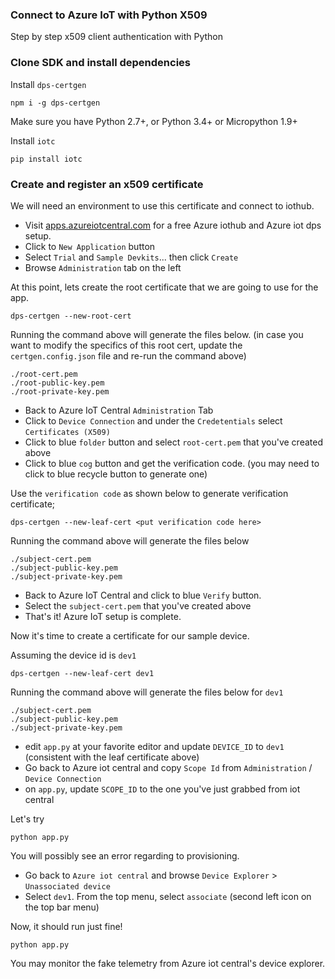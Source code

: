 ### Connect to Azure IoT with Python X509

Step by step x509 client authentication with Python

### Clone SDK and install dependencies

Install `dps-certgen`
```
npm i -g dps-certgen
```

Make sure you have Python 2.7+, or Python 3.4+ or Micropython 1.9+

Install `iotc`
```
pip install iotc
```

### Create and register an x509 certificate

We will need an environment to use this certificate and connect to iothub.

- Visit [apps.azureiotcentral.com](https://apps.azureiotcentral.com) for a free Azure iothub and Azure iot dps setup.
- Click to `New Application` button
- Select `Trial` and `Sample Devkits`... then click `Create`
- Browse `Administration` tab on the left

At this point, lets create the root certificate that we are going to use for the app.
```
dps-certgen --new-root-cert
```

Running the command above will generate the files below.
(in case you want to modify the specifics of this root cert, update the `certgen.config.json` file and re-run the command above)
```
./root-cert.pem
./root-public-key.pem
./root-private-key.pem
```

- Back to Azure IoT Central `Administration` Tab
- Click to `Device Connection` and under the `Credetentials` select `Certificates (X509)`
- Click to blue `folder` button and select `root-cert.pem` that you've created above
- Click to blue `cog` button and get the verification code. (you may need to click to blue recycle button to generate one)

Use the `verification code` as shown below to generate verification certificate;
```
dps-certgen --new-leaf-cert <put verification code here>
```

Running the command above will generate the files below
```
./subject-cert.pem
./subject-public-key.pem
./subject-private-key.pem
```

- Back to Azure IoT Central and click to blue `Verify` button.
- Select the `subject-cert.pem` that you've created above
- That's it! Azure IoT setup is complete.

Now it's time to create a certificate for our sample device.

Assuming the device id is `dev1`
```
dps-certgen --new-leaf-cert dev1
```

Running the command above will generate the files below for `dev1`
```
./subject-cert.pem
./subject-public-key.pem
./subject-private-key.pem
```

- edit `app.py` at your favorite editor and update `DEVICE_ID` to `dev1` (consistent with the leaf certificate above)
- Go back to Azure iot central and copy `Scope Id` from `Administration` / `Device Connection`
- on `app.py`, update `SCOPE_ID` to the one you've just grabbed from iot central

Let's try
```
python app.py
```

You will possibly see an error regarding to provisioning.

- Go back to `Azure iot central` and browse `Device Explorer` > `Unassociated device`
- Select `dev1`. From the top menu, select `associate` (second left icon on the top bar menu)

Now, it should run just fine!
```
python app.py
```

You may monitor the fake telemetry from Azure iot central's device explorer.